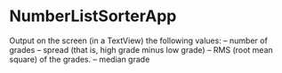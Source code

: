 # NumberListSorterApp

Output on the screen (in a TextView) the following values:
– number of grades
– spread (that is, high grade minus low grade)
– RMS (root mean square) of the grades.
– median grade
